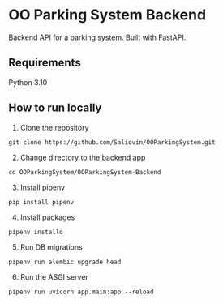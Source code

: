 # OO Parking System Backend
Backend API for a parking system. Built with FastAPI.
## Requirements
Python 3.10
## How to run locally
1. Clone the repository
```
git clone https://github.com/Saliovin/OOParkingSystem.git
```
2. Change directory to the backend app
```
cd OOParkingSystem/OOParkingSystem-Backend
```
3. Install pipenv
```
pip install pipenv
```
4. Install packages
```
pipenv installo
```
5. Run DB migrations
```
pipenv run alembic upgrade head
```
6. Run the ASGI server
```
pipenv run uvicorn app.main:app --reload
```